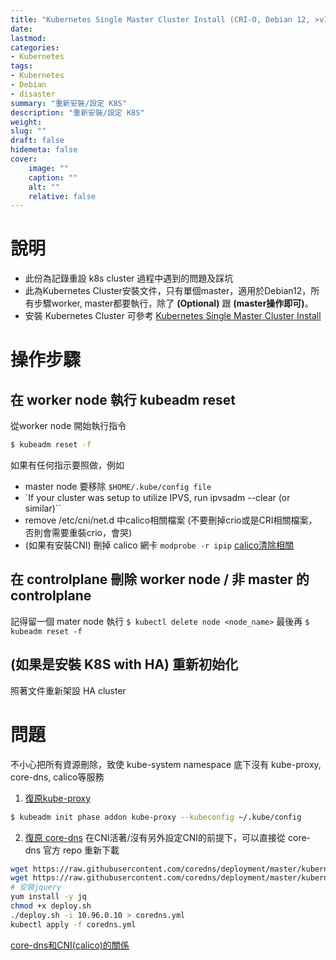```yaml
---
title: "Kubernetes Single Master Cluster Install (CRI-O, Debian 12, >v1.24)"
date: 
lastmod: 
categories: 
- Kubernetes
tags: 
- Kubernetes
- Debian
- disaster
summary: "重新安裝/設定 K8S"
description: "重新安裝/設定 K8S" 
weight: 
slug: ""
draft: false 
hidemeta: false
cover:
    image: "" 
    caption: ""
    alt: ""
    relative: false
---
```

# 說明
* 此份為記錄重設 k8s cluster 過程中遇到的問題及踩坑
* 此為Kubernetes Cluster安裝文件，只有單個master，適用於Debian12，所有步驟worker, master都要執行，除了 **(Optional)** 跟 **(master操作即可)**。
* 安裝 Kubernetes Cluster 可參考 [Kubernetes Single Master Cluster Install](https://tzuhsun-blog.web.app/posts/k8s/k8s-install/)

# 操作步驟
## 在 worker node 執行 kubeadm reset
從worker node 開始執行指令
```bash
$ kubeadm reset -f
```
如果有任何指示要照做，例如
- master node 要移除 `$HOME/.kube/config file`
- `If your cluster was setup to utilize IPVS, run ipvsadm --clear (or similar)``
- remove /etc/cni/net.d 中calico相關檔案 (不要刪掉crio或是CRI相關檔案，否則會需要重裝crio，會哭)
- (如果有安裝CNI) 刪掉 calico 網卡 `modprobe -r ipip` [calico清除相關](https://qiaolb.github.io/remove-calico.html)

## 在 controlplane 刪除 worker node / 非 master 的 controlplane
記得留一個 mater node 執行 `$ kubectl delete node <node_name>`
最後再 `$ kubeadm reset -f`

## (如果是安裝 K8S with HA) 重新初始化
照著文件重新架設 HA cluster

# 問題
不小心把所有資源刪除，致使 kube-system namespace 底下沒有 kube-proxy, core-dns, calico等服務

1. [復原kube-proxy](https://stackoverflow.com/questions/71264643/how-to-restore-accidentally-deleted-a-kube-proxy-daemonset-in-a-kubernetes-clust)
```bash
$ kubeadm init phase addon kube-proxy --kubeconfig ~/.kube/config
```

2. [復原 core-dns](https://blog.csdn.net/weixin_41831919/article/details/119980118)
在CNI活著/沒有另外設定CNI的前提下，可以直接從 core-dns 官方 repo 重新下載 
```bash
wget https://raw.githubusercontent.com/coredns/deployment/master/kubernetes/coredns.yaml.sed
wget https://raw.githubusercontent.com/coredns/deployment/master/kubernetes/deploy.sh
# 安裝jquery
yum install -y jq
chmod +x deploy.sh
./deploy.sh -i 10.96.0.10 > coredns.yml
kubectl apply -f coredns.yml
```
[core-dns和CNI(calico)的關係](https://blog.csdn.net/weixin_60712169/article/details/123553457)



